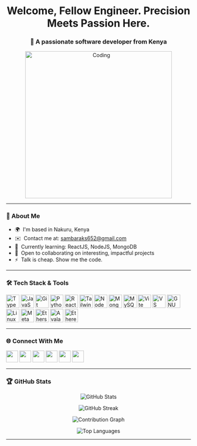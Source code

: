<h1 align="center">Welcome, Fellow Engineer. Precision Meets Passion Here.</h1>
<h3 align="center">🚀 A passionate software developer from Kenya</h3>

<p align="center">
  <img src="https://camo.githubusercontent.com/4d9f5ecceb711eec6e2018f38a5677dc657c9738d4a65ba3b928c41c0a45b439/68747470733a2f2f6d69726f2e6d656469756d2e636f6d2f6d61782f313336302f302a37513379765349765f7430696f4a2d5a2e676966" width="400" alt="Coding" />
</p>

---

### 🧾 About Me

- 🌍  I'm based in Nakuru, Kenya  
- ✉️  Contact me at: [sambaraks652@gmail.com](mailto:sambaraks652@gmail.com)  
- 🧠  Currently learning: ReactJS, NodeJS, MongoDB  
- 🤝  Open to collaborating on interesting, impactful projects  
- ⚡  Talk is cheap. Show me the code.

---

### 🛠️ Tech Stack & Tools

<p align="left">
<a href="https://www.typescriptlang.org/" target="_blank"><img src="https://raw.githubusercontent.com/danielcranney/readme-generator/main/public/icons/skills/typescript-colored.svg" width="36" height="36" alt="TypeScript" /></a>
<a href="https://developer.mozilla.org/en-US/docs/Web/JavaScript" target="_blank"><img src="https://raw.githubusercontent.com/danielcranney/readme-generator/main/public/icons/skills/javascript-colored.svg" width="36" height="36" alt="JavaScript" /></a>
<a href="https://git-scm.com/" target="_blank"><img src="https://raw.githubusercontent.com/danielcranney/readme-generator/main/public/icons/skills/git-colored.svg" width="36" height="36" alt="Git" /></a>
<a href="https://www.python.org/" target="_blank"><img src="https://raw.githubusercontent.com/danielcranney/readme-generator/main/public/icons/skills/python-colored.svg" width="36" height="36" alt="Python" /></a>
<a href="https://reactjs.org/" target="_blank"><img src="https://raw.githubusercontent.com/danielcranney/readme-generator/main/public/icons/skills/react-colored.svg" width="36" height="36" alt="React" /></a>
<a href="https://tailwindcss.com/" target="_blank"><img src="https://raw.githubusercontent.com/danielcranney/readme-generator/main/public/icons/skills/tailwindcss-colored.svg" width="36" height="36" alt="TailwindCSS" /></a>
<a href="https://nodejs.org/en/" target="_blank"><img src="https://raw.githubusercontent.com/danielcranney/readme-generator/main/public/icons/skills/nodejs-colored.svg" width="36" height="36" alt="NodeJS" /></a>
<a href="https://www.mongodb.com/" target="_blank"><img src="https://raw.githubusercontent.com/danielcranney/readme-generator/main/public/icons/skills/mongodb-colored.svg" width="36" height="36" alt="MongoDB" /></a>
<a href="https://www.mysql.com/" target="_blank"><img src="https://raw.githubusercontent.com/danielcranney/readme-generator/main/public/icons/skills/mysql-colored.svg" width="36" height="36" alt="MySQL" /></a>
<a href="https://vitejs.dev/" target="_blank"><img src="https://raw.githubusercontent.com/danielcranney/readme-generator/main/public/icons/skills/vite-colored.svg" width="36" height="36" alt="Vite" /></a>
<a href="https://code.visualstudio.com/" target="_blank"><img src="https://raw.githubusercontent.com/danielcranney/readme-generator/main/public/icons/skills/visualstudiocode.svg" width="36" height="36" alt="VS Code" /></a>
<a href="https://www.gnu.org/software/bash/" target="_blank"><img src="https://raw.githubusercontent.com/danielcranney/readme-generator/main/public/icons/skills/gnubash.svg" width="36" height="36" alt="GNU Bash" /></a>
<a href="https://www.linux.org" target="_blank"><img src="https://raw.githubusercontent.com/danielcranney/readme-generator/main/public/icons/skills/linux-colored.svg" width="36" height="36" alt="Linux" /></a>
<a href="https://metamask.io/" target="_blank"><img src="https://raw.githubusercontent.com/danielcranney/readme-generator/main/public/icons/skills/metamask-colored.svg" width="36" height="36" alt="MetaMask" /></a>
<a href="https://ethers.io" target="_blank"><img src="https://raw.githubusercontent.com/danielcranney/readme-generator/main/public/icons/skills/ethers-colored.svg" width="36" height="36" alt="Ethers" /></a>
<a href="https://www.avax.network/" target="_blank"><img src="https://raw.githubusercontent.com/danielcranney/readme-generator/main/public/icons/skills/avalanche-colored.svg" width="36" height="36" alt="Avalanche" /></a>
<a href="https://ethereum.org/en/" target="_blank"><img src="https://raw.githubusercontent.com/danielcranney/readme-generator/main/public/icons/skills/ethereum-colored.svg" width="36" height="36" alt="Ethereum" /></a>
</p>

---

### 🌐 Connect With Me

<p align="left">
  <a href="https://discord.com/users/1205152089425186863" target="_blank"><img src="https://raw.githubusercontent.com/danielcranney/readme-generator/main/public/icons/socials/discord.svg" width="32" /></a>
  <a href="https://www.github.com/sambaraks652" target="_blank"><img src="https://raw.githubusercontent.com/danielcranney/readme-generator/main/public/icons/socials/github.svg" width="32" /></a>
  <a href="http://www.instagram.com/smart_con tract_wizard" target="_blank"><img src="https://raw.githubusercontent.com/danielcranney/readme-generator/main/public/icons/socials/instagram.svg" width="32" /></a>
  <a href="https://www.linkedin.com/in/samuel-andrew" target="_blank"><img src="https://raw.githubusercontent.com/danielcranney/readme-generator/main/public/icons/socials/linkedin.svg" width="32" /></a>
  <a href="https://www.x.com/solidity_wizard" target="_blank"><img src="https://raw.githubusercontent.com/danielcranney/readme-generator/main/public/icons/socials/twitter.svg" width="32" /></a>
  <a href="https://www.youtube.com/@andreascoder" target="_blank"><img src="https://raw.githubusercontent.com/danielcranney/readme-generator/main/public/icons/socials/youtube.svg" width="32" /></a>
</p>

---

### 🏆 GitHub Stats

<p align="center">
  <img src="https://github-readme-stats.vercel.app/api?username=sambaraks652&show_icons=true&hide=stars&count_private=true&title_color=0891b2&text_color=ffffff&icon_color=0891b2&bg_color=171717&hide_border=true" alt="GitHub Stats" />
</p>

<p align="center">
  <img src="https://streak-stats.demolab.com?user=sambaraks652&theme=dark&hide_border=true&date_format=M%20j%5B%2C%20Y%5D" alt="GitHub Streak" />
</p>

<p align="center">
  <img src="https://github-readme-activity-graph.vercel.app/graph?username=sambaraks652&bg_color=171717&color=0891b2&line=ffffff&point=0891b2&area=true&hide_border=true" alt="Contribution Graph" />
</p>

<p align="center">
  <img src="https://github-readme-stats.vercel.app/api/top-langs/?username=sambaraks652&layout=compact&title_color=0891b2&text_color=ffffff&bg_color=171717&hide_border=true" alt="Top Languages" />
</p>

---

